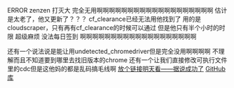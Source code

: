 ERROR zenzen 打灭大
完全无用啊啊啊啊啊啊啊啊啊啊啊啊啊啊啊啊啊啊啊
估计是太老了，他又更新了？？？
cf_clearance已经无法用他找到了
用的是cloudscraper，只有再有cf_clearance的时候可以通过
但是他只有半个小时的时限
超级麻烦
没法每日签到
啊啊啊啊啊啊啊啊啊啊啊啊啊啊啊啊啊啊啊

还有一个说法说是能让用undetected_chromedriver但是完全没用啊啊啊啊
不理解而且不知道要到哪里去找旧版本的chrome
还有一个让我们直接修改可执行文件里的cdc但是这他妈的都是乱码搞毛线啊
[放个链接明天看——据说成功了](https://www.capsolver.com/blog/Cloudflare/how-to-solve-cloudflare-challenge)
[GitHub库](https://github.com/vvanglro/cf-clearance)
